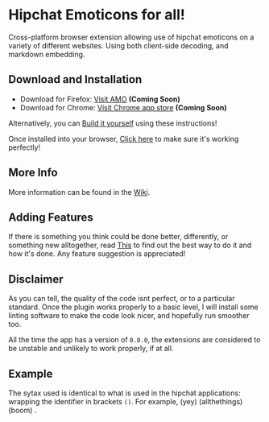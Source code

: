 # Hipchat Emoticons for all! #

Cross-platform browser extension allowing use of hipchat emoticons on a variety of different websites. Using both client-side decoding, and markdown embedding.

## Download and Installation ##
* Download for Firefox: [Visit AMO]() __(Coming Soon)__
* Download for Chrome: [Visit Chrome app store]() __(Coming Soon)__


Alternatively, you can [Build it yourself](https://github.com/RealOrangeOne/hipchat-emoticons-for-all/wiki/Building-for-yourself) using these instructions!

Once installed into your browser, [Click here](https://github.com/RealOrangeOne/hipchat-emoticons-for-all/wiki/Test-the-plugin-works-correctly) to make sure it's working perfectly!


## More Info ##
More information can be found in the [Wiki](https://github.com/RealOrangeOne/hipchat-emoticons-for-all/wiki).

## Adding Features ##
If there is something you think could be done better, differently, or something new alltogether, read [This](https://github.com/RealOrangeOne/hipchat-emoticons-for-all/wiki/Adding-Features) to find out the best way to do it and how it's done. Any feature suggestion is appreciated!

## Disclaimer ##
As you can tell, the quality of the code isnt perfect, or to a particular standard. Once the plugin works properly to a basic level, I will install some linting software to make the code look nicer, and hopefully run smoother too.

All the time the app has a version of `0.0.0`, the extensions are considered to be unstable and unlikely to work properly, if at all.

## Example ##
The sytax used is identical to what is used in the hipchat applications: wrapping the identifier in brackets `()`. For example, (yey) (allthethings) (boom) .
